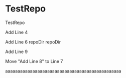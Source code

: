 # TestRepo
TestRepo

Add Line 4

Add Line 6
repoDir
repoDir

Add Line 9

Move "Add Line 8" to Line 7

aaaaaaaaaaaaaaaaaaaaaaaaaaaaaaaaaaaaaaaaaaaaaaa
